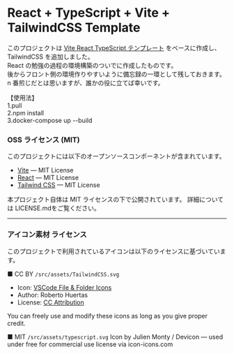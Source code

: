 # React + TypeScript + Vite + TailwindCSS Template

このプロジェクトは [Vite React TypeScript テンプレート](https://github.com/vitejs/vite/tree/main/packages/create-vite/template-react-ts) をベースに作成し、TailwindCSS を追加しました。  
React の勉強の過程の環境構築のついでに作成したものです。  
後からフロント側の環境作りやすいように備忘録の一環として残しておきます。  
n 番煎じだとは思いますが、誰かの役に立てば幸いです。

【使用法】  
1.pull  
2.npm install  
3.docker-compose up --build

### OSS ライセンス (MIT) 
このプロジェクトには以下のオープンソースコンポーネントが含まれています。

- [Vite](https://github.com/vitejs/vite) — MIT License  
- [React](https://github.com/facebook/react) — MIT License  
- [Tailwind CSS](https://github.com/tailwindlabs/tailwindcss) — MIT License

本プロジェクト自体は MIT ライセンスの下で公開されています。
詳細については LICENSE.mdをご覧ください。

---

### アイコン素材 ライセンス
このプロジェクトで利用されているアイコンは以下のライセンスに基づいています。

■ CC BY
`/src/assets/TailwindCSS.svg`
- Icon: [VSCode File & Folder Icons](https://icon-icons.com/ja/%E3%82%A2%E3%82%A4%E3%82%B3%E3%83%B3/%E3%83%95%E3%82%A1%E3%82%A4%E3%83%AB-%E3%82%BF%E3%82%A4%E3%83%97-%E8%BF%BD%E3%81%84%E9%A2%A8/130128)
- Author: Roberto Huertas
- License: [CC Attribution](https://creativecommons.org/licenses/by/4.0/)

You can freely use and modify these icons as long as you give proper credit.

■ MIT
`/src/assets/typescript.svg`
Icon by Julien Monty / Devicon — used under free for commercial use license via icon-icons.com
